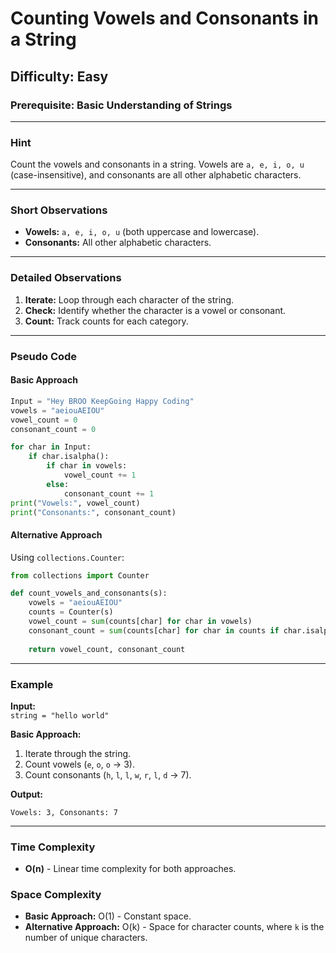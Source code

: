 # Counting Vowels and Consonants in a String  
## Difficulty: Easy

### Prerequisite: Basic Understanding of Strings

---

### Hint

Count the vowels and consonants in a string. Vowels are `a, e, i, o, u` (case-insensitive), and consonants are all other alphabetic characters.

---

### Short Observations

- **Vowels:** `a, e, i, o, u` (both uppercase and lowercase).
- **Consonants:** All other alphabetic characters.

---

### Detailed Observations

1. **Iterate:** Loop through each character of the string.
2. **Check:** Identify whether the character is a vowel or consonant.
3. **Count:** Track counts for each category.

---

### Pseudo Code

#### Basic Approach
```python
Input = "Hey BROO KeepGoing Happy Coding"  
vowels = "aeiouAEIOU"
vowel_count = 0
consonant_count = 0

for char in Input:
    if char.isalpha():
        if char in vowels:
            vowel_count += 1
        else:
            consonant_count += 1
print("Vowels:", vowel_count)
print("Consonants:", consonant_count)
```

#### Alternative Approach  
Using `collections.Counter`:
```python
from collections import Counter

def count_vowels_and_consonants(s):
    vowels = "aeiouAEIOU"
    counts = Counter(s)
    vowel_count = sum(counts[char] for char in vowels)
    consonant_count = sum(counts[char] for char in counts if char.isalpha() and char not in vowels)
    
    return vowel_count, consonant_count
```

---

### Example

**Input:**  
`string = "hello world"`

**Basic Approach:**  
1. Iterate through the string.
2. Count vowels (`e`, `o`, `o` → 3).
3. Count consonants (`h`, `l`, `l`, `w`, `r`, `l`, `d` → 7).

**Output:**
```text
Vowels: 3, Consonants: 7
```

---

### Time Complexity

- **O(n)** - Linear time complexity for both approaches.

### Space Complexity

- **Basic Approach:** O(1) - Constant space.
- **Alternative Approach:** O(k) - Space for character counts, where `k` is the number of unique characters.